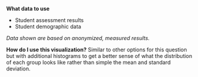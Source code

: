 **What data to use**

- Student assessment results
- Student demographic data

*Data shown are based on anonymized, measured results.*

**How do I use this visualization?** 
Similar to other options for this question but with additional histograms to get a better sense of what the distribution of each group looks like rather than simple the mean and standard deviation. 
